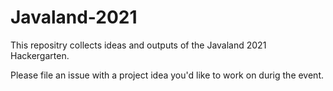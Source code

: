 # Javaland-2021

This repositry collects ideas and outputs of the Javaland 2021 Hackergarten.

Please file an issue with a project idea you'd like to work on durig the event.
